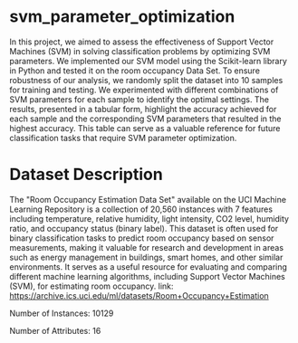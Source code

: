 # svm_parameter_optimization

In this project, we aimed to assess the effectiveness of Support Vector Machines (SVM) in solving classification problems by optimizing SVM parameters. We implemented our SVM model using the Scikit-learn library in Python and tested it on the room occupancy Data Set. To ensure robustness of our analysis, we randomly split the dataset into 10 samples for training and testing. We experimented with different combinations of SVM parameters for each sample to identify the optimal settings. The results, presented in a tabular form, highlight the accuracy achieved for each sample and the corresponding SVM parameters that resulted in the highest accuracy. This table can serve as a valuable reference for future classification tasks that require SVM parameter optimization.

# Dataset Description

The "Room Occupancy Estimation Data Set" available on the UCI Machine Learning Repository is a collection of 20,560 instances with 7 features including temperature, relative humidity, light intensity, CO2 level, humidity ratio, and occupancy status (binary label). This dataset is often used for binary classification tasks to predict room occupancy based on sensor measurements, making it valuable for research and development in areas such as energy management in buildings, smart homes, and other similar environments. It serves as a useful resource for evaluating and comparing different machine learning algorithms, including Support Vector Machines (SVM), for estimating room occupancy.
link:
https://archive.ics.uci.edu/ml/datasets/Room+Occupancy+Estimation

Number of Instances: 10129

Number of Attributes: 16




